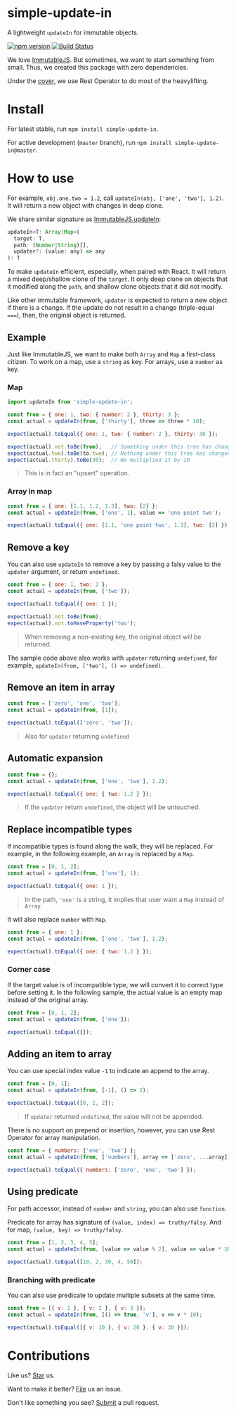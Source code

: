 # simple-update-in

A lightweight `updateIn` for immutable objects.

[![npm version](https://badge.fury.io/js/simple-update-in.svg)](https://badge.fury.io/js/simple-update-in) [![Build Status](https://travis-ci.org/compulim/simple-update-in.svg?branch=master)](https://travis-ci.org/compulim/simple-update-in)

We love [ImmutableJS](https://facebook.github.io/immutable-js). But sometimes, we want to start something from small. Thus, we created this package with zero dependencies.

Under the [cover](src/index.js), we use Rest Operator to do most of the heavylifting.

# Install

For latest stable, run `npm install simple-update-in`.

For active development (`master` branch), run `npm install simple-update-in@master`.

# How to use

For example, `obj.one.two = 1.2`, call `updateIn(obj, ['one', 'two'], 1.2)`. It will return a new object with changes in deep clone.

We share similar signature as [ImmutableJS.updateIn](https://facebook.github.io/immutable-js/docs/#/Map/updateIn):

```js
updateIn<T: Array|Map>(
  target: T,
  path: (Number|String)[],
  updater?: (value: any) => any
): T
```

To make `updateIn` efficient, especially, when paired with React. It will return a mixed deep/shallow clone of the `target`. It only deep clone on objects that it modified along the `path`, and shallow clone objects that it did not modify.

Like other immutable framework, `updater` is expected to return a new object if there is a change. If the update do not result in a change (triple-equal `===`), then, the original object is returned.

## Example

Just like ImmutableJS, we want to make both `Array` and `Map` a first-class citizen. To work on a map, use a `string` as key. For arrays, use a `number` as key.

### Map

```js
import updateIn from 'simple-update-in';

const from = { one: 1, two: { number: 2 }, thirty: 3 };
const actual = updateIn(from, ['thirty'], three => three * 10);

expect(actual).toEqual({ one: 1, two: { number: 2 }, thirty: 30 });

expect(actual).not.toBe(from);   // Something under this tree has changed
expect(actual.two).toBe(to.two); // Nothing under this tree has changed
expect(actual.thirty).toBe(30);  // We multiplied it by 10
```

> This is in fact an "upsert" operation.

### Array in map

```js
const from = { one: [1.1, 1.2, 1.3], two: [2] };
const actual = updateIn(from, ['one', 1], value => 'one point two');

expect(actual).toEqual({ one: [1.1, 'one point two', 1.3], two: [2] });
```

## Remove a key

You can also use `updateIn` to remove a key by passing a falsy value to the `updater` argument, or return `undefined`.

```js
const from = { one: 1, two: 2 };
const actual = updateIn(from, ['two']);

expect(actual).toEqual({ one: 1 });

expect(actual).not.toBe(from);
expect(actual).not.toHaveProperty('two');
```

> When removing a non-existing key, the original object will be returned.

The sample code above also works with `updater` returning `undefined`, for example, `updateIn(from, ['two'], () => undefined)`.

## Remove an item in array

```js
const from = ['zero', 'one', 'two'];
const actual = updateIn(from, [1]);

expect(actual).toEqual(['zero', 'two']);
```

> Also for `updater` returning `undefined`

## Automatic expansion

```js
const from = {};
const actual = updateIn(from, ['one', 'two'], 1.2);

expect(actual).toEqual({ one: { two: 1.2 } });
```

> If the `updater` return `undefined`, the object will be untouched.

## Replace incompatible types

If incompatible types is found along the walk, they will be replaced. For example, in the following example, an `Array` is replaced by a `Map`.

```js
const from = [0, 1, 2];
const actual = updateIn(from, ['one'], 1);

expect(actual).toEqual({ one: 1 });
```

> In the path, `'one'` is a string, it implies that user want a `Map` instead of `Array`

It will also replace `number` with `Map`.

```js
const from = { one: 1 };
const actual = updateIn(from, ['one', 'two'], 1.2);

expect(actual).toEqual({ one: { two: 1.2 } });
```

### Corner case

If the target value is of incompatible type, we will convert it to correct type before setting it. In the following sample, the actual value is an empty map instead of the original array.

```js
const from = [0, 1, 2];
const actual = updateIn(from, ['one']);

expect(actual).toEqual({});
```

## Adding an item to array

You can use special index value `-1` to indicate an append to the array.

```js
const from = [0, 1];
const actual = updateIn(from, [-1], () => 2);

expect(actual).toEqual([0, 1, 2]);
```

> If `updater` returned `undefined`, the value will not be appended.

There is no support on prepend or insertion, however, you can use Rest Operator for array manipulation.

```js
const from = { numbers: ['one', 'two'] };
const actual = updateIn(from, ['numbers'], array => ['zero', ...array]);

expect(actual).toEqual({ numbers: ['zero', 'one', 'two'] });
```

## Using predicate

For path accessor, instead of `number` and `string`, you can also use `function`.

Predicate for array has signature of `(value, index) => truthy/falsy`. And for map, `(value, key) => truthy/falsy`.

```js
const from = [1, 2, 3, 4, 5];
const actual = updateIn(from, [value => value % 2], value => value * 10);

expect(actual).toEqual([10, 2, 30, 4, 50]);
```

### Branching with predicate

You can also use predicate to update multiple subsets at the same time.

```js
const from = [{ v: 1 }, { v: 2 }, { v: 3 }];
const actual = updateIn(from, [() => true, 'v'], v => v * 10);

expect(actual).toEqual([{ v: 10 }, { v: 20 }, { v: 30 }]);
```

# Contributions

Like us? [Star](https://github.com/compulim/simple-update-in/stargazers) us.

Want to make it better? [File](https://github.com/compulim/simple-update-in/issues) us an issue.

Don't like something you see? [Submit](https://github.com/compulim/simple-update-in/pulls) a pull request.
